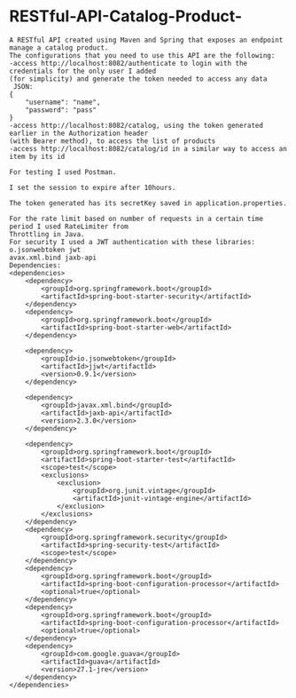 # RESTful-API-Catalog-Product-

	A RESTful API created using Maven and Spring that exposes an endpoint  manage a catalog product.
	The configurations that you need to use this API are the following:
 	-access http://localhost:8082/authenticate to login with the credentials for the only user I added
 	(for simplicity) and generate the token needed to access any data
	 JSON:
	{
		"username": "name",
		"password": "pass"
	}
 	-access http://localhost:8082/catalog, using the token generated earlier in the Authorization header
 	(with Bearer method), to access the list of products
 	-access http://localhost:8082/catalog/id in a similar way to access an item by its id
 
	For testing I used Postman.

	I set the session to expire after 10hours.

	The token generated has its secretKey saved in application.properties.

	For the rate limit based on number of requests in a certain time period I used RateLimiter from
	Throttling in Java.
	For security I used a JWT authentication with these libraries: 
	o.jsonwebtoken jwt
	avax.xml.bind jaxb-api
	Dependencies: 
	<dependencies>
		<dependency>
			<groupId>org.springframework.boot</groupId>
			<artifactId>spring-boot-starter-security</artifactId>
		</dependency>
		<dependency>
			<groupId>org.springframework.boot</groupId>
			<artifactId>spring-boot-starter-web</artifactId>
		</dependency>
		
		<dependency>
			<groupId>io.jsonwebtoken</groupId>
			<artifactId>jjwt</artifactId>
			<version>0.9.1</version>
		</dependency>
		
		<dependency>
			<groupId>javax.xml.bind</groupId>
			<artifactId>jaxb-api</artifactId>
			<version>2.3.0</version>
		</dependency>
		
		<dependency>
			<groupId>org.springframework.boot</groupId>
			<artifactId>spring-boot-starter-test</artifactId>
			<scope>test</scope>
			<exclusions>
				<exclusion>
					<groupId>org.junit.vintage</groupId>
					<artifactId>junit-vintage-engine</artifactId>
				</exclusion>
			</exclusions>
		</dependency>
		<dependency>
			<groupId>org.springframework.security</groupId>
			<artifactId>spring-security-test</artifactId>
			<scope>test</scope>
		</dependency>
		<dependency>
			<groupId>org.springframework.boot</groupId>
			<artifactId>spring-boot-configuration-processor</artifactId>
			<optional>true</optional>
		</dependency>
		<dependency>
			<groupId>org.springframework.boot</groupId>
			<artifactId>spring-boot-configuration-processor</artifactId>
			<optional>true</optional>
		</dependency>
		<dependency>
		    <groupId>com.google.guava</groupId>
		    <artifactId>guava</artifactId>
		    <version>27.1-jre</version>
		</dependency>
	</dependencies>
